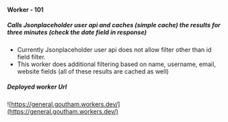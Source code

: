 #### Worker - 101
##### Calls Jsonplaceholder user api and caches (simple cache) the results for three minutes (check the date field in response)

- Currently Jsonplaceholder user api does not allow filter other than id field filter.
- This worker does additional filtering based on name, username, email, website fields (all of these results are cached as well)

##### Deployed worker Url
![https://general.goutham.workers.dev/](https://general.goutham.workers.dev/)